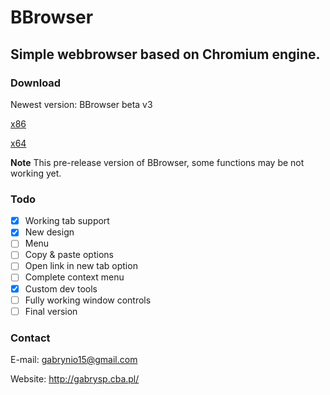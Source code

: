 # BBrowser


## Simple webbrowser based on Chromium engine.


### Download


Newest version: BBrowser beta v3


[x86](http://gabrysp.bplaced.net/Projekty_skompilowane/BBrowser32_beta3.rar)

[x64](http://gabrysp.bplaced.net/Projekty_skompilowane/BBrowser64_beta3.rar)

**Note** This pre-release version of BBrowser, some functions may be not working yet. 


### Todo

- [x] Working tab support
- [x] New design
- [ ] Menu
- [ ] Copy & paste options
- [ ] Open link in new tab option
- [ ] Complete context menu
- [x] Custom dev tools
- [ ] Fully working window controls
- [ ] Final version

### Contact


E-mail: gabrynio15@gmail.com


Website: http://gabrysp.cba.pl/
